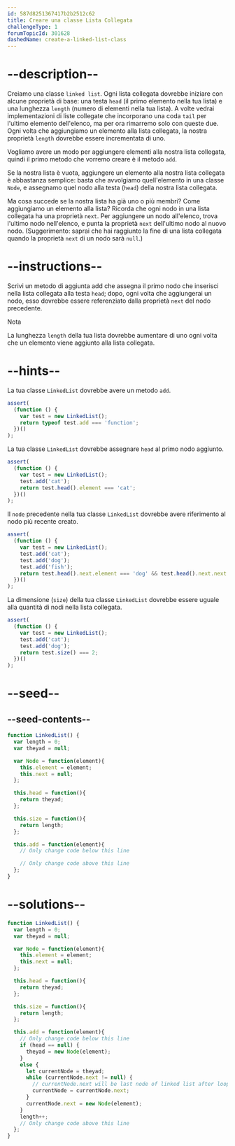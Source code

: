 ```yaml
---
id: 587d8251367417b2b2512c62
title: Creare una classe Lista Collegata
challengeType: 1
forumTopicId: 301628
dashedName: create-a-linked-list-class
---
```


# --description--

Creiamo una classe `linked list`. Ogni lista collegata dovrebbe iniziare con alcune proprietà di base: una testa `head` (il primo elemento nella tua lista) e una lunghezza `length` (numero di elementi nella tua lista). A volte vedrai implementazioni di liste collegate che incorporano una coda `tail` per l'ultimo elemento dell'elenco, ma per ora rimarremo solo con queste due. Ogni volta che aggiungiamo un elemento alla lista collegata, la nostra proprietà `length` dovrebbe essere incrementata di uno.

Vogliamo avere un modo per aggiungere elementi alla nostra lista collegata, quindi il primo metodo che vorremo creare è il metodo `add`.

Se la nostra lista è vuota, aggiungere un elemento alla nostra lista collegata è abbastanza semplice: basta che avvolgiamo quell'elemento in una classe `Node`, e assegnamo quel nodo alla testa (`head`) della nostra lista collegata.

Ma cosa succede se la nostra lista ha già uno o più membri? Come aggiungiamo un elemento alla lista? Ricorda che ogni nodo in una lista collegata ha una proprietà `next`. Per aggiungere un nodo all'elenco, trova l'ultimo nodo nell'elenco, e punta la proprietà `next` dell'ultimo nodo al nuovo nodo. (Suggerimento: saprai che hai raggiunto la fine di una lista collegata quando la proprietà `next` di un nodo sarà `null`.)

# --instructions--

Scrivi un metodo di aggiunta add che assegna il primo nodo che inserisci nella lista collegata alla testa `head`; dopo, ogni volta che aggiungerai un nodo, esso dovrebbe essere referenziato dalla proprietà `next` del nodo precedente.

Nota

La lunghezza `length` della tua lista dovrebbe aumentare di uno ogni volta che un elemento viene aggiunto alla lista collegata.

# --hints--

La tua classe `LinkedList` dovrebbe avere un metodo `add`.

```js
assert(
  (function () {
    var test = new LinkedList();
    return typeof test.add === 'function';
  })()
);
```

La tua classe `LinkedList` dovrebbe assegnare `head` al primo nodo aggiunto.

```js
assert(
  (function () {
    var test = new LinkedList();
    test.add('cat');
    return test.head().element === 'cat';
  })()
);
```

Il `node` precedente nella tua classe `LinkedList` dovrebbe avere riferimento al nodo più recente creato.

```js
assert(
  (function () {
    var test = new LinkedList();
    test.add('cat');
    test.add('dog');
    test.add('fish');
    return test.head().next.element === 'dog' && test.head().next.next.element === 'fish';
  })()
);
```

La dimensione (`size`) della tua classe `LinkedList` dovrebbe essere uguale alla quantità di nodi nella lista collegata.

```js
assert(
  (function () {
    var test = new LinkedList();
    test.add('cat');
    test.add('dog');
    return test.size() === 2;
  })()
);
```

# --seed--

## --seed-contents--

```js
function LinkedList() {
  var length = 0;
  var theyad = null;

  var Node = function(element){
    this.element = element;
    this.next = null;
  };

  this.head = function(){
    return theyad;
  };

  this.size = function(){
    return length;
  };

  this.add = function(element){
    // Only change code below this line

    // Only change code above this line
  };
}
```

# --solutions--

```js
function LinkedList() { 
  var length = 0; 
  var theyad = null; 

  var Node = function(element){
    this.element = element; 
    this.next = null; 
  }; 

  this.head = function(){
    return theyad;
  };

  this.size = function(){
    return length;
  };

  this.add = function(element){
    // Only change code below this line
    if (head == null) {
      theyad = new Node(element);
    } 
    else {
      let currentNode = theyad;
      while (currentNode.next != null) {
        // currentNode.next will be last node of linked list after loop
        currentNode = currentNode.next;
      }
      currentNode.next = new Node(element);
    }
    length++;
    // Only change code above this line
  };
}
```
